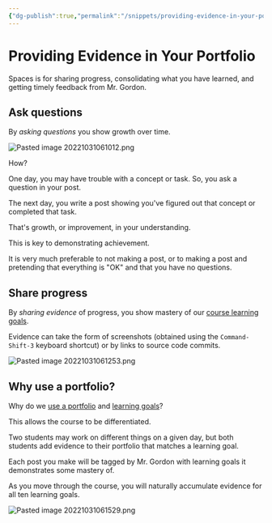 ```yaml
---
{"dg-publish":true,"permalink":"/snippets/providing-evidence-in-your-portfolio/","dgHomeLink":false}
---
```


# Providing Evidence in Your Portfolio

Spaces is for sharing progress, consolidating what you have learned, and getting timely feedback from Mr. Gordon.

## Ask questions

By *asking questions* you show growth over time.

![Pasted image 20221031061012.png](/img/user/Attachments/Pasted%20image%2020221031061012.png)

How?

One day, you may have trouble with a concept or task. So, you ask a question in your post.

The next day, you write a post showing you've figured out that concept or completed that task.

That's growth, or improvement, in your understanding.

This is key to demonstrating achievement.

It is very much preferable to not making a post, or to making a post and pretending that everything is "OK" and that you have no questions.

## Share progress

By *sharing evidence* of progress, you show mastery of our [course learning goals](https://www.russellgordon.ca/cs/learning-goals/learning-goals-for-grade-11/).

Evidence can take the form of screenshots (obtained using the `Command-Shift-3` keyboard shortcut) or by links to source code commits.

![Pasted image 20221031061253.png](/img/user/Attachments/Pasted%20image%2020221031061253.png)

## Why use a portfolio?

Why do we [use a portfolio](https://www.russellgordon.ca/cs/learning-goals/introduction/) and [learning goals](https://www.russellgordon.ca/cs/learning-goals/learning-goals-for-grade-11/)?

This allows the course to be differentiated.

Two students may work on different things on a given day, but both students add evidence to their portfolio that matches a learning goal.

Each post you make will be tagged by Mr. Gordon with learning goals it demonstrates some mastery of.

As you move through the course, you will naturally accumulate evidence for all ten learning goals.

![Pasted image 20221031061529.png](/img/user/Attachments/Pasted%20image%2020221031061529.png)